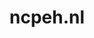 ---
layout: post
title:  "ncpeh.nl"
internal_url:  "/dutchgov/ncpeh.nl.html"
subdomains_count: 10
all_subdomains_count: 10
urls_count: 10
ssl_rank: 0
http_rank: 64
url_link: /data/ncpeh.nl/urls.txt
all_subdomains_link: /data/ncpeh.nl/all_subdomains.txt
subdomains_link: /data/ncpeh.nl/subdomains.txt
categories: dutchgov
---